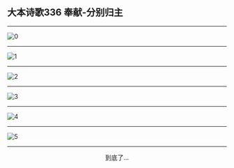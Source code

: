 
## 大本诗歌336 奉献-分别归主
        
<div id="aplayer0"></div>

---

<img alt="0" data-original="/data/d0336/0.png">

---

<img alt="1" data-original="/data/d0336/1.png">

---

<img alt="2" data-original="/data/d0336/2.png">

---

<img alt="3" data-original="/data/d0336/3.png">

---

<img alt="4" data-original="/data/d0336/4.png">

---

<img alt="5" data-original="/data/d0336/5.png">

---

<p style="text-align: center">到底了...</p>

<script src="/js/dist-view.js"></script>

<script>
MAIN.id = 'd0336';
        
const ap0 = new APlayer({
    container: document.getElementById('aplayer0'),
    volume: 1,
    loop: 'none',
    preload: 'none',
    audio: [{
        name: '大本诗歌336.mp3',
        artist: '大本诗歌',
        url: 'https://res.wx.qq.com/voice/getvoice?mediaid=MzI0NTk3MDM5M18yMjQ3NDkxODIz',
        cover: '/favicon'
    }]
});
</script>
